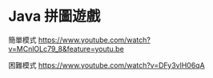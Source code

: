# Java 拼圖遊戲

簡單模式
https://www.youtube.com/watch?v=MCnlOLc79_8&feature=youtu.be

困難模式
https://www.youtube.com/watch?v=DFy3vlH06qA
